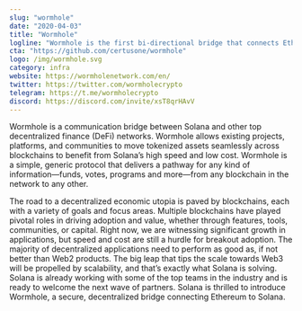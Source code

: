 ```yaml
---
slug: "wormhole"
date: "2020-04-03"
title: "Wormhole"
logline: "Wormhole is the first bi-directional bridge that connects Ethereum with Solana. Wormhole delivers new communication channels between previously siloed blockchains."
cta: "https://github.com/certusone/wormhole"
logo: /img/wormhole.svg
category: infra
website: https://wormholenetwork.com/en/
twitter: https://twitter.com/wormholecrypto
telegram: https://t.me/wormholecrypto
discord: https://discord.com/invite/xsT8qrHAvV
---
```

Wormhole is a communication bridge between Solana and other top decentralized finance (DeFi) networks. Wormhole allows existing projects, platforms, and communities to move tokenized assets seamlessly across blockchains to benefit from Solana’s high speed and low cost. Wormhole is a simple, generic protocol that delivers a pathway for any kind of information—funds, votes, programs and more—from any blockchain in the network to any other.

The road to a decentralized economic utopia is paved by blockchains, each with a variety of goals and focus areas. Multiple blockchains have played pivotal roles in driving adoption and value, whether through features, tools, communities, or capital. Right now, we are witnessing significant growth in applications, but speed and cost are still a hurdle for breakout adoption. The majority of decentralized applications need to perform as good as, if not better than Web2 products. The big leap that tips the scale towards Web3 will be propelled by scalability, and that’s exactly what Solana is solving.
Solana is already working with some of the top teams in the industry and is ready to welcome the next wave of partners. Solana is thrilled to introduce Wormhole, a secure, decentralized bridge connecting Ethereum to Solana.
